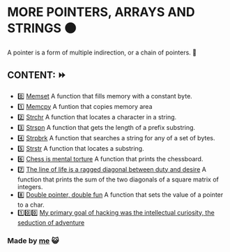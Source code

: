 # MORE POINTERS, ARRAYS AND STRINGS :black_circle:
A pointer is a form of multiple indirection, or a chain of pointers. :small_blue_diamond:
## CONTENT: :fast_forward:
- :zero: [Memset](https://github.com/lperezcas16/holbertonschool-low_level_programming/blob/master/0x07-pointers_arrays_strings/0-memset.c) A function that fills memory with a constant byte. 
- :one: [Memcpy](https://github.com/lperezcas16/holbertonschool-low_level_programming/blob/master/0x07-pointers_arrays_strings/1-memcpy.c) A funtion that copies memory area
- :two: [Strchr](https://github.com/lperezcas16/holbertonschool-low_level_programming/blob/master/0x07-pointers_arrays_strings/2-strchr.c) A function that locates a character in a string.
- :three: [Strspn](https://github.com/lperezcas16/holbertonschool-low_level_programming/blob/master/0x07-pointers_arrays_strings/3-strspn.c) A function that gets the length of a prefix substring.
- :four: [Strpbrk](https://github.com/lperezcas16/holbertonschool-low_level_programming/blob/master/0x07-pointers_arrays_strings/4-strpbrk.c) A function that searches a string for any of a set of bytes. 
- :five: [Strstr](https://github.com/lperezcas16/holbertonschool-low_level_programming/blob/master/0x07-pointers_arrays_strings/5-strstr.c) A function that locates a substring.
- :six: [Chess is mental torture](https://github.com/lperezcas16/holbertonschool-low_level_programming/blob/master/0x07-pointers_arrays_strings/7-print_chessboard.c) A function that prints the chessboard.
- :seven: [The line of life is a ragged diagonal between duty and desire](https://github.com/lperezcas16/holbertonschool-low_level_programming/blob/master/0x07-pointers_arrays_strings/8-print_diagsums.c) A function that prints the sum of the two diagonals of a square matrix of integers.
- :eight: [Double pointer, double fun](https://github.com/lperezcas16/holbertonschool-low_level_programming/blob/master/0x07-pointers_arrays_strings/9-set_string.c) A function that sets the value of a pointer to a char.
- :one::zero::zero: [My primary goal of hacking was the intellectual curiosity, the seduction of adventure]()

### Made by [me](https://github.com/lperezcas16?tab=overview&from=2020-05-01&to=2020-05-31) :smiley_cat:

